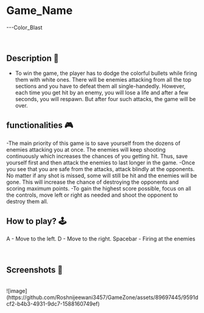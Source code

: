 # **Game_Name** 

---Color_Blast

<br>

## **Description 📃**
<!-- add your game description here  -->
- To win the game, the player has to dodge the colorful bullets while firing them with white ones. There will be enemies attacking from all the top sections and you have to defeat them all single-handedly. However, each time you get hit by an enemy, you will lose a life and after a few seconds, you will respawn. But after four such attacks, the game will be over.

## **functionalities 🎮**
<!-- add functionalities over here -->
-The main priority of this game is to save yourself from the dozens of enemies attacking you at once. The enemies will keep shooting continuously which increases the chances of you getting hit. Thus, save yourself first and then attack the enemies to last longer in the game.
-Once you see that you are safe from the attacks, attack blindly at the opponents. No matter if any shot is missed, some will still be hit and the enemies will be gone. This will increase the chance of destroying the opponents and scoring maximum points.
-To gain the highest score possible, focus on all the controls, move left or right as needed and shoot the opponent to destroy them all. 
<br>

## **How to play? 🕹️**
<!-- add the steps how to play games -->
A - Move to the left.
D - Move to the right.
Spacebar - Firing at the enemies

<br>

## **Screenshots 📸**

<br>
<!-- add your screenshots like this -->
<!-- ![image](url) -->
![image](https://github.com/Roshnijeewani3457/GameZone/assets/89697445/9591dcf2-b4b3-4931-9dc7-1588160749ef)

<br>


